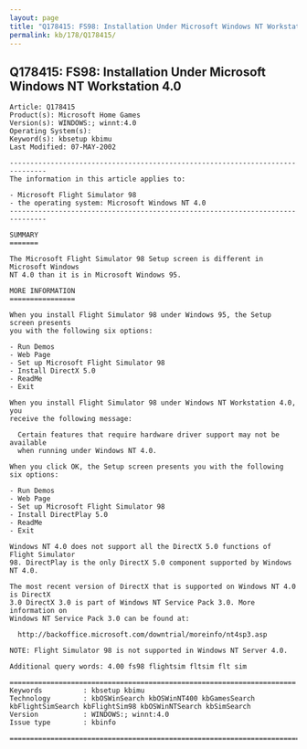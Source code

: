 ```yaml
---
layout: page
title: "Q178415: FS98: Installation Under Microsoft Windows NT Workstation 4.0"
permalink: kb/178/Q178415/
---
```


## Q178415: FS98: Installation Under Microsoft Windows NT Workstation 4.0

	Article: Q178415
	Product(s): Microsoft Home Games
	Version(s): WINDOWS:; winnt:4.0
	Operating System(s): 
	Keyword(s): kbsetup kbimu
	Last Modified: 07-MAY-2002
	
	-------------------------------------------------------------------------------
	The information in this article applies to:
	
	- Microsoft Flight Simulator 98 
	- the operating system: Microsoft Windows NT 4.0 
	-------------------------------------------------------------------------------
	
	SUMMARY
	=======
	
	The Microsoft Flight Simulator 98 Setup screen is different in Microsoft Windows
	NT 4.0 than it is in Microsoft Windows 95.
	
	MORE INFORMATION
	================
	
	When you install Flight Simulator 98 under Windows 95, the Setup screen presents
	you with the following six options:
	
	- Run Demos
	- Web Page
	- Set up Microsoft Flight Simulator 98
	- Install DirectX 5.0
	- ReadMe
	- Exit
	
	When you install Flight Simulator 98 under Windows NT Workstation 4.0, you
	receive the following message:
	
	  Certain features that require hardware driver support may not be available
	  when running under Windows NT 4.0.
	
	When you click OK, the Setup screen presents you with the following six options:
	
	- Run Demos
	- Web Page
	- Set up Microsoft Flight Simulator 98
	- Install DirectPlay 5.0
	- ReadMe
	- Exit
	
	Windows NT 4.0 does not support all the DirectX 5.0 functions of Flight Simulator
	98. DirectPlay is the only DirectX 5.0 component supported by Windows NT 4.0.
	
	The most recent version of DirectX that is supported on Windows NT 4.0 is DirectX
	3.0 DirectX 3.0 is part of Windows NT Service Pack 3.0. More information on
	Windows NT Service Pack 3.0 can be found at:
	
	  http://backoffice.microsoft.com/downtrial/moreinfo/nt4sp3.asp
	
	NOTE: Flight Simulator 98 is not supported in Windows NT Server 4.0.
	
	Additional query words: 4.00 fs98 flightsim fltsim flt sim
	
	======================================================================
	Keywords          : kbsetup kbimu 
	Technology        : kbOSWinSearch kbOSWinNT400 kbGamesSearch kbFlightSimSearch kbFlightSim98 kbOSWinNTSearch kbSimSearch
	Version           : WINDOWS:; winnt:4.0
	Issue type        : kbinfo
	
	=============================================================================
	
